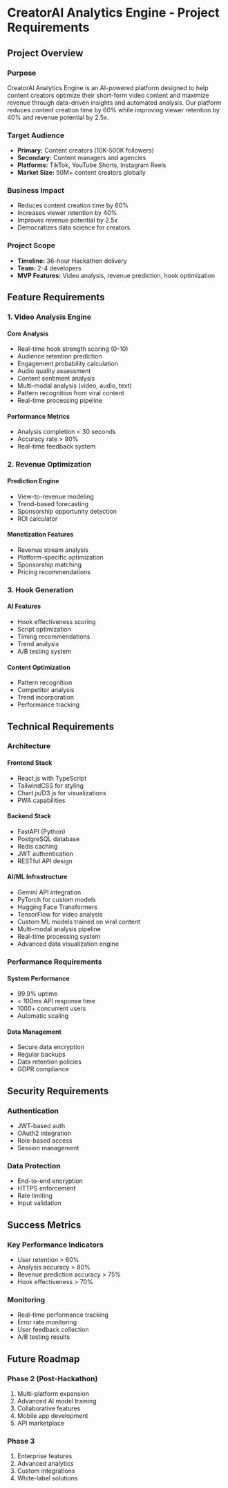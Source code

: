 # CreatorAI Analytics Engine - Project Requirements

## Project Overview

### Purpose

CreatorAI Analytics Engine is an AI-powered platform designed to help content creators optimize their short-form video content and maximize revenue through data-driven insights and automated analysis. Our platform reduces content creation time by 60% while improving viewer retention by 40% and revenue potential by 2.5x.

### Target Audience

- **Primary:** Content creators (10K-500K followers)
- **Secondary:** Content managers and agencies
- **Platforms:** TikTok, YouTube Shorts, Instagram Reels
- **Market Size:** 50M+ content creators globally

### Business Impact

- Reduces content creation time by 60%
- Increases viewer retention by 40%
- Improves revenue potential by 2.5x
- Democratizes data science for creators

### Project Scope

- **Timeline:** 36-hour Hackathon delivery
- **Team:** 2-4 developers
- **MVP Features:** Video analysis, revenue prediction, hook optimization

## Feature Requirements

### 1. Video Analysis Engine

#### Core Analysis

- Real-time hook strength scoring (0-10)
- Audience retention prediction
- Engagement probability calculation
- Audio quality assessment
- Content sentiment analysis
- Multi-modal analysis (video, audio, text)
- Pattern recognition from viral content
- Real-time processing pipeline

#### Performance Metrics

- Analysis completion < 30 seconds
- Accuracy rate > 80%
- Real-time feedback system

### 2. Revenue Optimization

#### Prediction Engine

- View-to-revenue modeling
- Trend-based forecasting
- Sponsorship opportunity detection
- ROI calculator

#### Monetization Features

- Revenue stream analysis
- Platform-specific optimization
- Sponsorship matching
- Pricing recommendations

### 3. Hook Generation

#### AI Features

- Hook effectiveness scoring
- Script optimization
- Timing recommendations
- Trend analysis
- A/B testing system

#### Content Optimization

- Pattern recognition
- Competitor analysis
- Trend incorporation
- Performance tracking

## Technical Requirements

### Architecture

#### Frontend Stack

- React.js with TypeScript
- TailwindCSS for styling
- Chart.js/D3.js for visualizations
- PWA capabilities

#### Backend Stack

- FastAPI (Python)
- PostgreSQL database
- Redis caching
- JWT authentication
- RESTful API design

#### AI/ML Infrastructure

- Gemini API integration
- PyTorch for custom models
- Hugging Face Transformers
- TensorFlow for video analysis
- Custom ML models trained on viral content
- Multi-modal analysis pipeline
- Real-time processing system
- Advanced data visualization engine

### Performance Requirements

#### System Performance

- 99.9% uptime
- < 100ms API response time
- 1000+ concurrent users
- Automatic scaling

#### Data Management

- Secure data encryption
- Regular backups
- Data retention policies
- GDPR compliance

## Security Requirements

### Authentication

- JWT-based auth
- OAuth2 integration
- Role-based access
- Session management

### Data Protection

- End-to-end encryption
- HTTPS enforcement
- Rate limiting
- Input validation

## Success Metrics

### Key Performance Indicators

- User retention > 60%
- Analysis accuracy > 80%
- Revenue prediction accuracy > 75%
- Hook effectiveness > 70%

### Monitoring

- Real-time performance tracking
- Error rate monitoring
- User feedback collection
- A/B testing results

## Future Roadmap

### Phase 2 (Post-Hackathon)

1. Multi-platform expansion
2. Advanced AI model training
3. Collaborative features
4. Mobile app development
5. API marketplace

### Phase 3

1. Enterprise features
2. Advanced analytics
3. Custom integrations
4. White-label solutions
